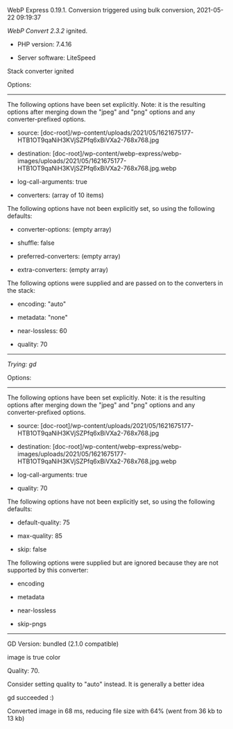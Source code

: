 WebP Express 0.19.1. Conversion triggered using bulk conversion, 2021-05-22 09:19:37

*WebP Convert 2.3.2*  ignited.
- PHP version: 7.4.16
- Server software: LiteSpeed

Stack converter ignited

Options:
------------
The following options have been set explicitly. Note: it is the resulting options after merging down the "jpeg" and "png" options and any converter-prefixed options.
- source: [doc-root]/wp-content/uploads/2021/05/1621675177-HTB1OT9qaNiH3KVjSZPfq6xBiVXa2-768x768.jpg
- destination: [doc-root]/wp-content/webp-express/webp-images/uploads/2021/05/1621675177-HTB1OT9qaNiH3KVjSZPfq6xBiVXa2-768x768.jpg.webp
- log-call-arguments: true
- converters: (array of 10 items)

The following options have not been explicitly set, so using the following defaults:
- converter-options: (empty array)
- shuffle: false
- preferred-converters: (empty array)
- extra-converters: (empty array)

The following options were supplied and are passed on to the converters in the stack:
- encoding: "auto"
- metadata: "none"
- near-lossless: 60
- quality: 70
------------


*Trying: gd* 

Options:
------------
The following options have been set explicitly. Note: it is the resulting options after merging down the "jpeg" and "png" options and any converter-prefixed options.
- source: [doc-root]/wp-content/uploads/2021/05/1621675177-HTB1OT9qaNiH3KVjSZPfq6xBiVXa2-768x768.jpg
- destination: [doc-root]/wp-content/webp-express/webp-images/uploads/2021/05/1621675177-HTB1OT9qaNiH3KVjSZPfq6xBiVXa2-768x768.jpg.webp
- log-call-arguments: true
- quality: 70

The following options have not been explicitly set, so using the following defaults:
- default-quality: 75
- max-quality: 85
- skip: false

The following options were supplied but are ignored because they are not supported by this converter:
- encoding
- metadata
- near-lossless
- skip-pngs
------------

GD Version: bundled (2.1.0 compatible)
image is true color
Quality: 70. 
Consider setting quality to "auto" instead. It is generally a better idea
gd succeeded :)

Converted image in 68 ms, reducing file size with 64% (went from 36 kb to 13 kb)
